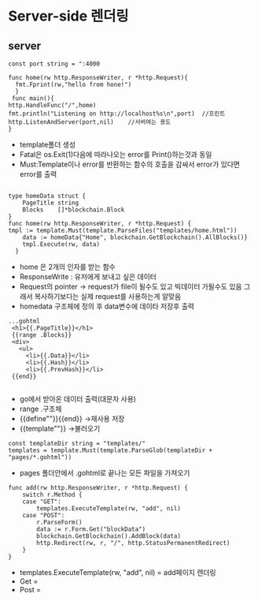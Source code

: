 # Server-side 렌더링

## server
```
const port string = ":4000

func home(rw http.ResponseWriter, r *http.Request){ 
  fmt.Fprint(rw,"hello from hone!")
  }
 func main(){
http.HandleFunc("/",home) 
fmt.println("Listening on http://localhost%s\n",port)  //프린트
http.ListenAndServer(port,nil)    //서버여는 용도
}
```
- template폴더 생성
- Fatal은 os.Exit(1)다음에 따라나오는 error를 Print()하는것과 동일
- Must:Template이나 error를 반환하는 함수의 호출을 감싸서 error가 있다면 error를 출력



```

type homeData struct {
	PageTitle string
	Blocks    []*blockchain.Block
}
func home(rw http.ResponseWriter, r *http.Request) {
tmpl := template.Must(template.ParseFiles("templates/home.html"))
	data := homeData{"Home", blockchain.GetBlockchain().AllBlocks()}
	tmpl.Execute(rw, data)
  }
```
- home 은 2개의 인자를 받는 함수 
- ResponseWrite : 유저에게 보내고 싶은 데이터
- Request의 pointer -> request가 file이 될수도 있고 빅데이터 가될수도 있음 그래서 복사하기보다는 실제 request를 사용하는게 알맞음
- homedata 구조체에 정의 후 data변수에 데이타 저장후 출력
```
...gohtml
 <h1>{{.PageTitle}}</h1>
 {{range .Blocks}}
 <div>
   <ul>
     <li>{{.Data}}</li>
     <li>{{.Hash}}</li>
     <li>{{.PrevHash}}</li>
 {{end}}
 
```

- go에서 받아온 데이터 출력(대문자 사용)
- range .구조체
- {{define""}}{{end}} ->재사용 저장
- {{template""}} ->불러오기

```
const templateDir string = "templates/"
templates = template.Must(template.ParseGlob(templateDir + "pages/*.gohtml"))	  
```
- pages 폴더안에서 .gohtml로 끝나는 모든 파일을 가져오기

```
func add(rw http.ResponseWriter, r *http.Request) {
	switch r.Method {
	case "GET":
		templates.ExecuteTemplate(rw, "add", nil)
	case "POST":
		r.ParseForm()
		data := r.Form.Get("blockData")
		blockchain.GetBlockchain().AddBlock(data)
		http.Redirect(rw, r, "/", http.StatusPermanentRedirect)
	}
}

```
- templates.ExecuteTemplate(rw, "add", nil) = add페이지 렌더링
- Get = 
- Post = 
